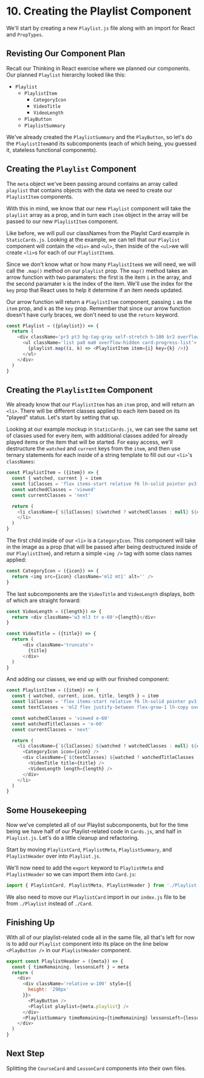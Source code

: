 # 10. Creating the Playlist Component
We'll start by creating a new `Playlist.js` file along with an import for React and `PropTypes`.

## Revisting Our Component Plan
Recall our Thinking in React exercise where we planned our components. Our planned `Playlist` hierarchy looked like this:

* `Playlist`
  - `PlaylistItem`
    - `CategoryIcon`
    - `VideoTitle`
    - `VideoLength`
  - `PlayButton`
  - `PlaylistSummary`

We've already created the `PlaylistSummary` and the `PlayButton`, so let's do the `PlaylistItem`and its subcomponents (each of which being, you guessed it, stateless functional components).

## Creating the `Playlist` Component
The `meta` object we've been passing around contains an array called `playlist` that contains objects with the data we need to create our `PlaylistItem` components.

With this in mind, we know that our new `Playlist` component will take the `playlist` array as a prop, and in turn each `item` object in the array will be passed to our new `PlaylistItem` component.

Like before, we will pull our classNames from the Playlst Card example in `StaticCards.js`. Looking at the example, we can tell that our `Playlist` component will contain the `<div>` and `<ul>`, then inside of the `<ul>`we will create `<li>`s for each of our `PlaylistItem`s.

Since we don't know what or how many `PlaylistItem`s we will need, we will call the `.map()` method on our `playlist` prop. The `map()` method takes an arrow function with two paramaters: the first is the item `i` in the array, and the second paramater `k` is the index of the item. We'll use the index for the `key` prop that React uses to help it determine if an item needs updated.

Our arrow function will return a `PlaylistItem` component, passing `i` as the `item` prop, and `k` as the `key` prop. Remember that since our arrow function doesn't have curly braces, we don't need to use the `return` keyword. 

```javascript
const Playlist = ({playlist}) => {
  return (
    <div className='pr3 pt3 bg-tag-gray self-stretch h-100 br2 overflow-y-scroll'>
      <ul className='list pa0 ma0 overflow-hidden card-progress-list'>
        {playlist.map((i, k) => <PlaylistItem item={i} key={k} />)}
      </ul>
    </div>
  )  
}
```

## Creating the `PlaylistItem` Component

We already know that our `PlaylistItem` has an `item` prop, and will return an `<li>`. There will be different classes applied to each item based on its "played" status. Let's start by setting that up.

Looking at our example mockup in `StaticCards.js`, we can see the same set of classes used for every item, with additional classes added for already played items or the item that will be started. For easy access, we'll destructure the `watched` and `current` keys from the `item`, and then use ternary statements for each inside of a string template to fill out our `<li>`'s `classNames`:

```javascript
const PlaylistItem = ({item}) => {
  const { watched, current } = item
  const liClasses = 'flex items-start relative f6 lh-solid pointer pv3 pl4 pr3 gray hover-bg-white card-progress-list-item' 
  const watchedClasses = 'viewed'
  const currentClasses = 'next'

  return (
    <li className={`${liClasses} ${watched ? watchedClasses : null} ${current ? currentClasses : null}`}>
    </li>
  )
}
```

The first child inside of our `<li>` is a `CategoryIcon`. This component will take in the image as a prop (that will be passed after being destructured inside of our `PlaylistItem`), and return a simple `<img />` tag with some class names applied:

```javascript
const CategoryIcon = ({icon}) => {
  return <img src={icon} className='ml2 mt1' alt='' />
}
```

The last subcomponents are the `VideoTitle` and `VideoLength` displays, both of which are straight forward:

```javascript
const VideoLength = ({length}) => {
  return <div className='w3 ml3 tr o-60'>{length}</div>
}

const VideoTitle = ({title}) => {
  return (
      <div className='truncate'>
        {title}
      </div>
  )
}
```

And adding our classes, we end up with our finished component:

```javascript
const PlaylistItem = ({item}) => {
  const { watched, current, icon, title, length } = item
  const liClasses = 'flex items-start relative f6 lh-solid pointer pv3 pl4 pr3 gray hover-bg-white card-progress-list-item' 
  const textClasses = 'ml2 flex justify-between flex-grow-1 lh-copy overflow-hidden lesson-title'

  const watchedClasses = 'viewed o-60'
  const watchedTitleClasses = 'o-60'
  const currentClasses = 'next'

  return (
    <li className={`${liClasses} ${watched ? watchedClasses : null} ${current ? currentClasses : null}`}>
      <CategoryIcon icon={icon} />
      <div className={`${textClasses} ${watched ? watchedTitleClasses : null}`}>
        <VideoTitle title={title} />
        <VideoLength length={length} />
      </div>
    </li>
  )
}
```


## Some Housekeeping
Now we've completed all of our Playlist subcomponents, but for the time being we have half of our Playlist-related code in `Cards.js`, and half in `Playlist.js`. Let's do a little cleanup and refactoring.

Start by moving `PlaylistCard`, `PlaylistMeta`, `PlaylistSummary`, and `PlaylistHeader` over into `Playlist.js`.

We'll now need to add the `export` keyword to `PlaylistMeta` and `PlaylistHeader` so we can import them into `Card.js`:

```javascript
import { PlaylistCard, PlaylistMeta, PlaylistHeader } from './Playlist'
```

We also need to move our `PlaylistCard` import in our `index.js` file to be from `./Playlist` instead of `./Card`.

## Finishing Up

With all of our playlist-related code all in the same file, all that's left for now is to add our `Playlist` component into its place on the line below `<PlayButton />` in our `PlaylistHeader` component.

```javascript
export const PlaylistHeader = ({meta}) => {
  const { timeRemaining, lessonsLeft } = meta
  return (
    <div>
      <div className='relative w-100' style={{
        height: '290px'
      }}>
        <PlayButton />
        <Playlist playlist={meta.playlist} />
      </div>
      <PlaylistSummary timeRemaining={timeRemaining} lessonsLeft={lessonsLeft} />
    </div>
  )
}
```

## Next Step
Splitting the `CourseCard` and `LessonCard` components into their own files.

